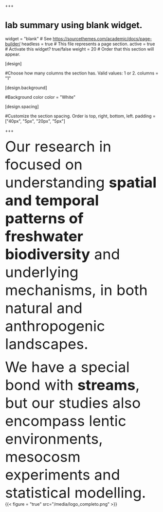 +++
# lab summary using blank widget.
widget = "blank"  # See https://sourcethemes.com/academic/docs/page-builder/
headless = true  # This file represents a page section.
active = true  # Activate this widget? true/false
weight = 20  # Order that this section will appear.


[design]

#Choose how many columns the section has. Valid values: 1 or 2.
columns = "1"

  
[design.background]

#Background color
color = "White"


[design.spacing]

#Customize the section spacing. Order is top, right, bottom, left.
padding = ["40px", "5px", "20px", "5px"]



  
+++

<font size="10">Our research in focused on understanding **spatial and temporal patterns of freshwater biodiversity** and underlying mechanisms, in both natural and anthropogenic landscapes.</font> 
<br>
<br>
<font size="10">We have a special bond with **streams**, but our studies also encompass lentic environments, mesocosm experiments and statistical modelling.</font> 
<br>
{{< figure = "true" src="/media/logo_completo.png" >}}



  
